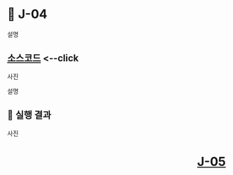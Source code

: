 # 📖 J-04

설명

[소스코드](./J04.java) <--click
---

사진

설명

📘 실행 결과
---
사진

# <p align="right">[J-05](./J_05.md)</p>
